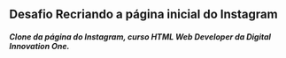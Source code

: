 ## Desafio Recriando a página inicial do Instagram

##### Clone da página do Instagram, curso HTML Web Developer da Digital Innovation One.